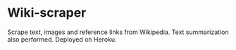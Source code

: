 # Wiki-scraper
Scrape text, images and reference links from Wikipedia. 
Text summarization also performed. 
Deployed on Heroku.
